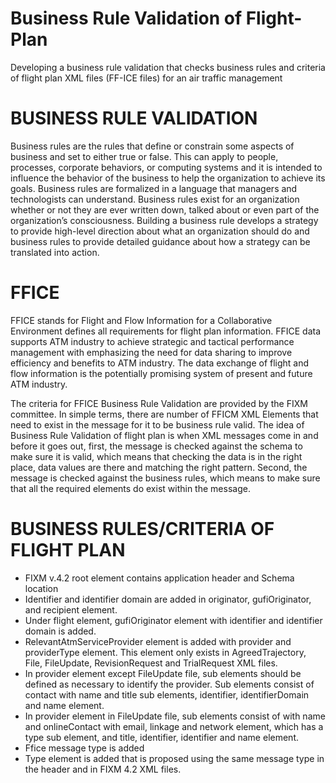 # Business Rule Validation of Flight-Plan
Developing a business rule validation that checks business rules and criteria of flight plan XML files (FF-ICE files) for an air traffic management 

# BUSINESS RULE VALIDATION
Business rules are the rules that define or constrain some aspects of business and set to either true or false. This can apply to people, processes, corporate behaviors, or computing systems and it is intended to influence the behavior of the business to help the organization to achieve its goals. Business rules are formalized in a language that managers and technologists can understand. Business rules exist for an organization whether or not they are ever written down, talked about or even part of the organization’s consciousness. Building a business rule develops a strategy to provide high-level direction about what an organization should do and business rules to provide detailed guidance about how a strategy can be translated into action.

# FFICE
FFICE stands for Flight and Flow Information for a Collaborative Environment defines all requirements for flight plan information. FFICE data supports ATM industry to achieve strategic and tactical performance management with emphasizing the need for data sharing to improve efficiency and benefits to ATM industry. The data exchange of flight and flow information is the potentially promising system of present and future ATM industry.

The criteria for FFICE Business Rule Validation are provided by the FIXM committee. In simple terms, there are number of FFICM XML Elements that need to exist in the message for it to be business rule valid. The idea of Business Rule Validation of flight plan is when XML messages come in and before it goes out, first, the message is checked against the schema to make sure it is valid, which means that checking the data is in the right place, data values are there and matching the right pattern. Second, the message is checked against the business rules, which means to make sure that all the required elements do exist within the message.

# BUSINESS RULES/CRITERIA OF FLIGHT PLAN
* FIXM v.4.2 root element contains application header and Schema location
* Identifier and identifier domain are added in originator, gufiOriginator, and recipient element.
* Under flight element, gufiOriginator element with identifier and identifier domain is added.
* RelevantAtmServiceProvider element is added with provider and providerType element. This element only exists in AgreedTrajectory, File, FileUpdate,   RevisionRequest and TrialRequest XML files.
* In provider element except FileUpdate file, sub elements should be defined as necessary to identify the provider. Sub elements consist of contact with name and title sub elements, identifier, identifierDomain and name element.
* In provider element in FileUpdate file, sub elements consist of with name and onlineContact with email, linkage and network element, which has a type sub element, and title, identifier, identifier and name element.
* Ffice message type is added
* Type element is added that is proposed using the same message type in the header and in FIXM 4.2 XML files.



